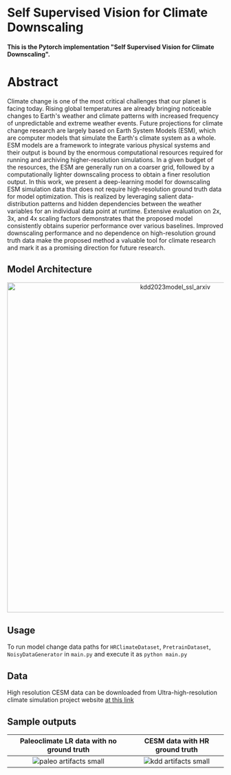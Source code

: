 # Self Supervised Vision for Climate Downscaling

#### This is the Pytorch implementation "Self Supervised Vision for Climate Downscaling".

# Abstract

Climate change is one of the most critical challenges that our planet is facing today. Rising global temperatures are already bringing noticeable changes to Earth's weather and climate patterns with increased frequency of unpredictable and extreme weather events. Future projections for climate change research are largely based on Earth System Models (ESM), which are computer models that simulate the Earth's climate system as a whole. ESM models are a framework to integrate various physical systems and their output is bound by the enormous computational resources required for running and archiving higher-resolution simulations. In a given budget of the resources, the ESM are generally run on a coarser grid, followed by a computationally lighter downscaling process to obtain a finer resolution output. In this work, we present a deep-learning model for downscaling ESM simulation data that does not require high-resolution ground truth data for model optimization. This is realized by leveraging salient data-distribution patterns and hidden dependencies between the weather variables for an individual data point at runtime. Extensive evaluation on 2x, 3x, and 4x scaling factors demonstrates that the proposed model consistently obtains superior performance over various baselines. Improved downscaling performance and no dependence on high-resolution ground truth data make the proposed method a valuable tool for climate research and mark it as a promising direction for future research.

## Model Architecture
<p align="center">
<img width="766" alt="kdd2023model_ssl_arxiv" src="https://github.com/k-s-b/climate_sd/assets/62580782/942bb533-8b67-4c85-8428-9b4975bb87e8">
</p>




## Usage
To run model change data paths for `HRClimateDataset`, `PretrainDataset`, `NoisyDataGenerator` in `main.py` and execute it as `python main.py`

## Data
High resolution CESM data can be downloaded from Ultra-high-resolution climate simulation project website [at this link](http://climatedata.ibs.re.kr/data/cesm-hires)

## Sample outputs


Paleoclimate LR data with no ground truth             |  CESM data with HR ground truth
:-------------------------:|:-------------------------:
![paleo artifacts small](https://github.com/k-s-b/climate_sd/assets/62580782/04c6039b-1338-46d9-9c24-e70a5a2e6853) |  ![kdd artifacts small](https://github.com/k-s-b/climate_sd/assets/62580782/397b765b-2b2e-4f68-979b-4bf11fe70ddf)







